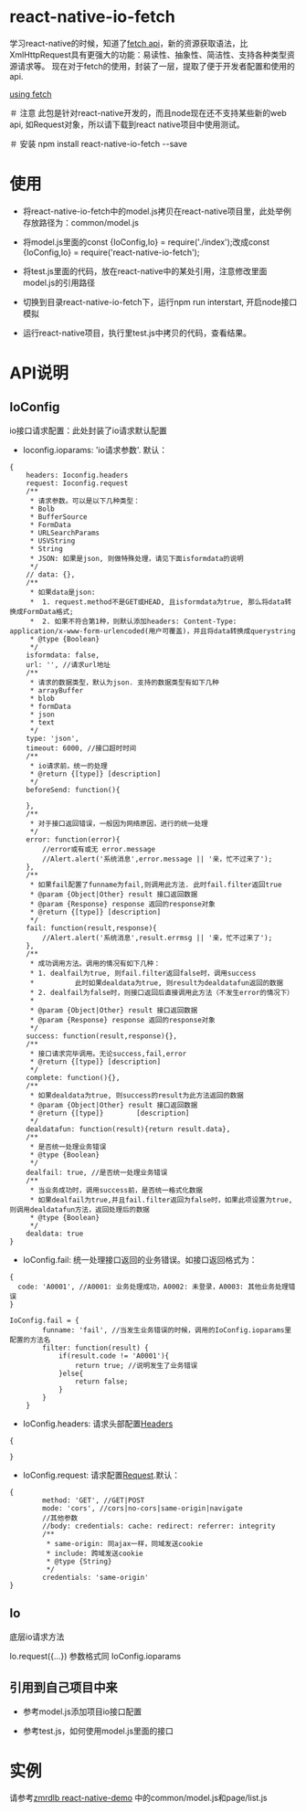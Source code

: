 # react-native-io-fetch
学习react-native的时候，知道了[fetch api](https://developer.mozilla.org/zh-CN/docs/Web/API/Fetch_API)，新的资源获取语法，比XmlHttpRequest具有更强大的功能：易读性、抽象性、简洁性、支持各种类型资源请求等。
现在对于fetch的使用，封装了一层，提取了便于开发者配置和使用的api.

[using fetch](https://developer.mozilla.org/zh-CN/docs/Web/API/Fetch_API/Using_Fetch)

＃ 注意
此包是针对react-native开发的，而且node现在还不支持某些新的web api, 如Request对象，所以请下载到react native项目中使用测试。

＃ 安装
npm install react-native-io-fetch --save

# 使用

- 将react-native-io-fetch中的model.js拷贝在react-native项目里，此处举例存放路径为：common/model.js

- 将model.js里面的const {IoConfig,Io} = require('./index');改成const {IoConfig,Io} = require('react-native-io-fetch');

- 将test.js里面的代码，放在react-native中的某处引用，注意修改里面model.js的引用路径

- 切换到目录react-native-io-fetch下，运行npm run interstart, 开启node接口模拟

- 运行react-native项目，执行里test.js中拷贝的代码，查看结果。


# API说明

## IoConfig

io接口请求配置：此处封装了io请求默认配置

- Ioconfig.ioparams: 'io请求参数'. 默认：

```
{
    headers: Ioconfig.headers
    request: Ioconfig.request
    /**
     * 请求参数。可以是以下几种类型：
     * Bolb
     * BufferSource
     * FormData
     * URLSearchParams
     * USVString
     * String
     * JSON: 如果是json, 则做特殊处理，请见下面isformdata的说明
     */
    // data: {},
    /**
     * 如果data是json:
     *  1. request.method不是GET或HEAD, 且isformdata为true, 那么将data转换成FormData格式;
     *  2. 如果不符合第1种，则默认添加headers: Content-Type: application/x-www-form-urlencoded(用户可覆盖)，并且将data转换成querystring
     * @type {Boolean}
     */
    isformdata: false,
    url: '', //请求url地址
    /**
     * 请求的数据类型，默认为json. 支持的数据类型有如下几种
     * arrayBuffer
     * blob
     * formData
     * json
     * text
     */
    type: 'json',
    timeout: 6000, //接口超时时间
    /**
     * io请求前，统一的处理
     * @return {[type]} [description]
     */
    beforeSend: function(){

    },
    /**
     * 对于接口返回错误，一般因为网络原因，进行的统一处理
     */
    error: function(error){
        //error或有或无 error.message
        //Alert.alert('系统消息',error.message || '亲，忙不过来了');
    },
    /**
     * 如果fail配置了funname为fail,则调用此方法. 此时fail.filter返回true
     * @param {Object|Other} result 接口返回数据
     * @param {Response} response 返回的response对象
     * @return {[type]} [description]
     */
    fail: function(result,response){
        //Alert.alert('系统消息',result.errmsg || '亲，忙不过来了');
    },
    /**
     * 成功调用方法。调用的情况有如下几种：
     * 1. dealfail为true, 则fail.filter返回false时，调用success
     *          此时如果dealdata为true, 则result为dealdatafun返回的数据
     * 2. dealfail为false时，则接口返回后直接调用此方法（不发生error的情况下）
     *
     * @param {Object|Other} result 接口返回数据
     * @param {Response} response 返回的response对象
     */
    success: function(result,response){},
    /**
     * 接口请求完毕调用。无论success,fail,error
     * @return {[type]} [description]
     */
    complete: function(){},
    /**
     * 如果dealdata为true, 则success的result为此方法返回的数据
     * @param {Object|Other} result 接口返回数据
     * @return {[type]}        [description]
     */
    dealdatafun: function(result){return result.data},
    /**
     * 是否统一处理业务错误
     * @type {Boolean}
     */
    dealfail: true, //是否统一处理业务错误
    /**
     * 当业务成功时，调用success前，是否统一格式化数据
     * 如果dealfail为true,并且fail.filter返回为false时，如果此项设置为true,则调用dealdatafun方法，返回处理后的数据
     * @type {Boolean}
     */
    dealdata: true
}
```

- IoConfig.fail: 统一处理接口返回的业务错误。如接口返回格式为：
    
````
{
  code: 'A0001', //A0001: 业务处理成功，A0002: 未登录，A0003: 其他业务处理错误
}
````
````
IoConfig.fail = {
        funname: 'fail', //当发生业务错误的时候，调用的IoConfig.ioparams里配置的方法名
        filter: function(result) {
            if(result.code != 'A0001'){
                return true; //说明发生了业务错误
            }else{
                return false;
            }
        }
    }
````

- IoConfig.headers: 请求头部配置[Headers](https://developer.mozilla.org/zh-CN/docs/Web/API/Headers)
```
{
     
}
```

- IoConfig.request: 请求配置[Request](https://developer.mozilla.org/zh-CN/docs/Web/API/Request).默认：
```
{
        method: 'GET', //GET|POST
        mode: 'cors', //cors|no-cors|same-origin|navigate
        //其他参数
        //body: credentials: cache: redirect: referrer: integrity
        /**
         * same-origin: 同ajax一样，同域发送cookie
         * include: 跨域发送cookie
         * @type {String}
         */
        credentials: 'same-origin'
}
```

## Io 

底层io请求方法

Io.request({...}) 参数格式同 IoConfig.ioparams

## 引用到自己项目中来

- 参考model.js添加项目io接口配置

- 参考test.js，如何使用model.js里面的接口

# 实例

请参考[zmrdlb react-native-demo](https://github.com/zmrdlb/react-native-demo/tree/master/AwesomeProject) 中的common/model.js和page/list.js
